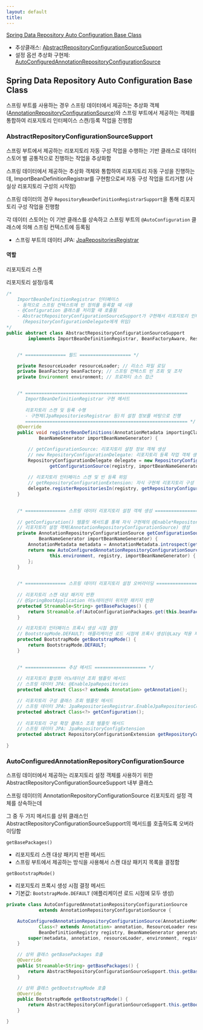 ```yaml
---
layout: default
title:
---
```


[Spring Data Repository Auto Configuration Base Class](#spring-data-repository-auto-configuration-base-class)
- 추상클래스: [AbstractRepositoryConfigurationSourceSupport](#abstractrepositoryconfigurationsourcesupport)
- 설정 옵션 추상화 구현체: [AutoConfiguredAnnotationRepositoryConfigurationSource](#autoconfiguredannotationrepositoryconfigurationsource)

## Spring Data Repository Auto Configuration Base Class

스프링 부트를 사용하는 경우 스프링 데이터에서 제공하는 추상화 객체([AnnotationRepositoryConfigurationSource](../common/spring%20data%20repository%20config%20objects.md#annotationrepositoryconfigurationsource))와 스프링 부트에서 제공하는 객체를 통합하여 리포지토리 인터페이스 스캔/등록 작업을 진행함

### AbstractRepositoryConfigurationSourceSupport

스프링 부트에서 제공하는 리포지토리 자동 구성 작업을 수행하는 기반 클래스로 데이터 스토어 별 공통적으로 진행하는 작업을 추상화함

스프링 데이터에서 제공하는 추상화 객체와 통합하여 리포지토리 자동 구성을 진행하는데, ImportBeanDefinitionRegistrar를 구현함으로써 자동 구성 작업을 트리거함 (사실상 리포지토리 구성의 시작점)

스프링 데이터의 경우 `RepositoryBeanDefinitionRegistrarSupport`을 통해 리포지토리 구성 작업을 진행함

각 데이터 스토어는 이 기반 클래스를 상속하고 스프링 부트의 `@AutoConfiguration` 클래스에 의해 스프링 컨텍스트에 등록됨
- 스프링 부트의 데이터 JPA: [JpaRepositoriesRegistrar](../jpa/txt/spring%20data%20jpa%20autoconfiguration.md#jparepositoriesregistrar)

#### 역할

리포지토리 스캔

리포지토리 설정/등록

```java
/*
    ImportBeanDefinitionRegistrar 인터페이스
    - 동적으로 스프링 컨텍스트에 빈 정의를 등록할 때 사용
    - @Configuration 클래스를 처리할 때 호출됨
    - AbstractRepositoryConfigurationSourceSupport가 구현해서 리포지토리 인터페이스 스캔 및 등록 작업을 수행함
      (RepositoryConfigurationDelegate에게 위임)
*/
public abstract class AbstractRepositoryConfigurationSourceSupport
		implements ImportBeanDefinitionRegistrar, BeanFactoryAware, ResourceLoaderAware, EnvironmentAware {


    /* =============== 필드 =================== */

	private ResourceLoader resourceLoader; // 리소스 파일 로딩
	private BeanFactory beanFactory; // 스프링 컨텍스트 빈 조회 및 조작
	private Environment environment; // 프로퍼티 소스 접근


    /* ============================================================
       ImportBeanDefinitionRegistrar 구현 메서드
       
       리포지토리 스캔 및 등록 수행
       - 구현체(JpaRepositoriesRegistrar 등)의 설정 정보를 바탕으로 진행
       ============================================================ */
	@Override
	public void registerBeanDefinitions(AnnotationMetadata importingClassMetadata, BeanDefinitionRegistry registry,
			BeanNameGenerator importBeanNameGenerator) {

        // getConfigurationSource: 리포지토리 설정 정보 객체 생성
        // new RepositoryConfigurationDelegate: 리포지토리 등록 작업 객체 생성
		RepositoryConfigurationDelegate delegate = new RepositoryConfigurationDelegate(
				getConfigurationSource(registry, importBeanNameGenerator), this.resourceLoader, this.environment);
        
        // 리포지토리 인터페이스 스캔 및 빈 등록 위임
        // getRepositoryConfigurationExtension: 자식 구현체 리포지토리 구성 확장 클래스 조회 (JpaRepositoryConfigExtension 등)
		delegate.registerRepositoriesIn(registry, getRepositoryConfigurationExtension());
	}

    
    /* =============== 스프링 데이터 리포지토리 설정 객체 생성 =================== */
    
    // getConfiguration() 템플릿 메서드를 통해 자식 구현체의 @Enable*Repositories 어노테이션을 조회하고
    // 리포지토리 설정 객체(AnnotationRepositoryConfigurationSource) 생성
	private AnnotationRepositoryConfigurationSource getConfigurationSource(BeanDefinitionRegistry registry,
			BeanNameGenerator importBeanNameGenerator) {
		AnnotationMetadata metadata = AnnotationMetadata.introspect(getConfiguration());
		return new AutoConfiguredAnnotationRepositoryConfigurationSource(metadata, getAnnotation(), this.resourceLoader,
				this.environment, registry, importBeanNameGenerator) {
		};
	}

    
    /* =============== 스프링 데이터 리포지토리 설정 오버라이딩 =================== */
    
    // 리포지토리 스캔 대상 패키지 반환
    // @SpringBootApplication 어노테이션이 위치한 패키지 반환
	protected Streamable<String> getBasePackages() {
		return Streamable.of(AutoConfigurationPackages.get(this.beanFactory));
	}

    // 리포지토리 인터페이스 프록시 생성 시점 결정
    // BootstrapMode.DEFAULT: 애플리케이션 로드 시점에 프록시 생성(@Lazy 적용 제외) 
    protected BootstrapMode getBootstrapMode() {
        return BootstrapMode.DEFAULT;
    }

    
    /* =============== 추상 메서드 =================== */
    
    // 리포지토리 활성화 어노테이션 조회 템플릿 메서드
    // 스프링 데이터 JPA: @EnableJpaRepositories
	protected abstract Class<? extends Annotation> getAnnotation();

    // 리포지토리 구성 클래스 조회 템플릿 메서드
    // 스프링 데이터 JPA: JpaRepositoriesRegistrar.EnableJpaRepositoriesConfiguration
	protected abstract Class<?> getConfiguration();
    
    // 리포지토리 구성 확장 클래스 조회 템플릿 메서드
    // 스프링 데이터 JPA: JpaRepositoryConfigExtension
	protected abstract RepositoryConfigurationExtension getRepositoryConfigurationExtension();
    
}
```

### AutoConfiguredAnnotationRepositoryConfigurationSource

스프링 데이터에서 제공하는 리포지토리 설정 객체를 사용하기 위한 AbstractRepositoryConfigurationSourceSupport 내부 클래스

스프링 데이터의 AnnotationRepositoryConfigurationSource 리포지토리 설정 객체를 상속하는데

그 중 두 가지 메서드를 상위 클래스인 AbstractRepositoryConfigurationSourceSupport의 메서드를 호출하도록 오버라이딩함

`getBasePackages()`
- 리포지토리 스캔 대상 패키지 반환 메서드
- 스프링 부트에서 제공하는 방식을 사용해서 스캔 대상 패키지 목록을 결정함

`getBootstrapMode()`
- 리포지토리 프록시 생성 시점 결정 메서드
- 기본값: `BootstrapMode.DEFAULT` (애플리케이션 로드 시점에 모두 생성)

```java
private class AutoConfiguredAnnotationRepositoryConfigurationSource
			extends AnnotationRepositoryConfigurationSource {

    AutoConfiguredAnnotationRepositoryConfigurationSource(AnnotationMetadata metadata,
            Class<? extends Annotation> annotation, ResourceLoader resourceLoader, Environment environment,
            BeanDefinitionRegistry registry, BeanNameGenerator generator) {
        super(metadata, annotation, resourceLoader, environment, registry, generator);
    }

    // 상위 클래스 getBasePackages 호출
    @Override
    public Streamable<String> getBasePackages() {
        return AbstractRepositoryConfigurationSourceSupport.this.getBasePackages();
    }

    // 상위 클래스 getBootstrapMode 호출
    @Override
    public BootstrapMode getBootstrapMode() {
        return AbstractRepositoryConfigurationSourceSupport.this.getBootstrapMode();
    }

}
```